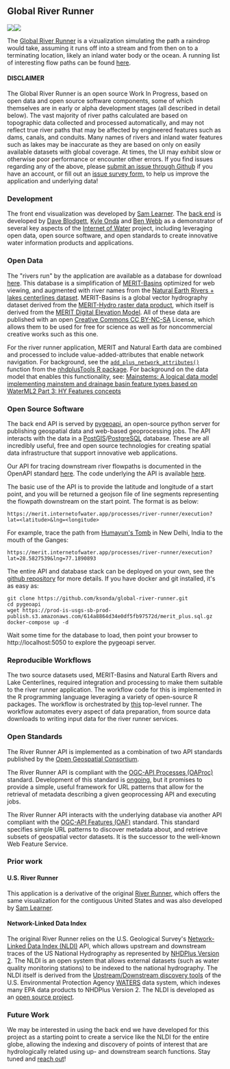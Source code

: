 ## Global River Runner


[![](https://internetofwater.org/wp-content/uploads/2019/12/iow_logo_horizontal_rgb_TM_header.png)](https://internetofwater.org/)[![](https://upload.wikimedia.org/wikipedia/commons/thumb/1/1c/USGS_logo_green.svg/320px-USGS_logo_green.svg.png)](https://www.usgs.gov/mission-areas/water-resources)


The [Global River Runner](https://river-runner-global.vercel.app/) is a vizualization simulating the path a raindrop would take, assuming it runs off into a stream and from then on to a terminating location, likely an inland water body or the ocean. A running list of interesting flow paths can be found [here](https://docs.google.com/document/d/e/2PACX-1vStOmDkwxkUdHVOWfJlWXKilzGfiaoRFBXIOYixTpsfXxE9p5zuvoTXNxxOSNuv2nsHQallGvRwVhTU/pub). 

#### DISCLAIMER

The Global River Runner is an open source Work In Progress, based on open data and open source software components, some of which themselves are in early or alpha development stages (all described in detail below). The vast majority of river paths calculated are based on topographic data collected and processed automatically, and may not reflect true river paths that may be affected by engineered features such as dams, canals, and conduits. Many names of rivers and inland water features such as lakes may be inaccurate as they are based on only on easily available datasets with global coverage.  At times, the UI may exhibit slow or otherwise poor performance or encounter other errors. If you find issues regarding any of the above, please [submit an issue through Github](https://github.com/ksonda/global-river-runner/issues/new/choose) if you have an account, or fill out an [issue survey form](https://docs.google.com/forms/d/e/1FAIpQLSeZjDXfMPAn7tt-jFzVkfaR8qgCQM9Oio42ebmYtpejhtLKEQ/viewform), to help us improve the application and underlying data!

### Development

The front end visualization was developed by [Sam Learner](https://samlearner.com). The [back end](https://merit.internetofwater.app) is developed by [Dave Blodgett](https://www.usgs.gov/staff-profiles/david-l-blodgett?qt-staff_profile_science_products=3#qt-staff_profile_science_products), [Kyle Onda](https://internetofwater.org/about/people/kyle-onda/) and [Ben Webb](https://github.com/webb-ben) as a demonstrator of several key aspects of the [Internet of Water](https://internetofwater.org) project, including leveraging open data, open source software, and open standards to create innovative water information products and applications.



### Open Data

The "rivers run" by the application are available as a database for download [here](https://www.sciencebase.gov/catalog/item/614a8864d34e0df5fb97572d). This database is a simplification of [MERIT-Basins](https://www.reachhydro.org/home/params/merit-basins) optimized for web viewing, and augmented with river names from the [Natural Earth Rivers + lakes centerlines dataset](https://www.naturalearthdata.com/downloads/10m-physical-vectors/10m-rivers-lake-centerlines/). MERIT-Basins is a global vector hydrography dataset derived from the [MERIT-Hydro raster data product](http://hydro.iis.u-tokyo.ac.jp/~yamadai/MERIT_Hydro/), which itself is derived from the [MERIT Digital Elevation Model](http://hydro.iis.u-tokyo.ac.jp/~yamadai/MERIT_DEM/index.html). All of these data are published with an open [Creative Commons CC BY-NC-SA](https://creativecommons.org/licenses/by-nc-sa/4.0/) License, which allows them to be used for free for science as well as for noncommercial creative works such as this one. 

For the river runner application, MERIT and Natural Earth data are combined and processed to include value-added-attributes that enable network navigation. For background, see the [`add_plus_network_attributes()`](https://cran.r-project.org/web/packages/nhdplusTools/nhdplusTools.pdf) function from the [nhdplusTools R package](https://cran.r-project.org/package=nhdplusTools). For background on the data model that enables this functionality, see: [Mainstems: A logical data model implementing mainstem and drainage basin feature types based on WaterML2 Part 3: HY Features concepts](https://doi.org/10.1016/j.envsoft.2020.104927)

### Open Source Software

The back end API is served by [pygeoapi](https://pygeoapi.io), an open-source python server for publishing geospatial data and web-based geoprocessing jobs. The API interacts with the data in a [PostGIS](https://postgis.net)/[PostgreSQL](https://www.postgresql.org) database. These are all incredibly useful, free and open source technologies for creating spatial data infrastructure that support innovative web applications. 

Our API for tracing downstream river flowpaths is documented in the OpenAPI standard [here](https://merit.internetofwater.app/openapi?f=html#/river-runner/executeRiver-runnerJob). The code underlying the API is available [here](https://github.com/webb-ben/pygeoapi/blob/river-runner/pygeoapi/process/river_runner.py).

The basic use of the API is to provide the latitude and longitude of a start point, and you will be returned a geojson file of line segments representing the flowpath downstream on the start point. The format is as below:

```
https://merit.internetofwater.app/processes/river-runner/execution?lat=<latitude>&lng=<longitude>
```

For example, trace the path from [Humayun's Tomb](https://www.google.com/maps/place/Humayun’s+Tomb/@28.5827539,77.1890893,12.24z/data=!4m13!1m7!3m6!1s0x390cfd5b347eb62d:0x52c2b7494e204dce!2sNew+Delhi,+Delhi,+India!3b1!8m2!3d28.6139391!4d77.2090212!3m4!1s0x390ce31ce8460ba7:0xb9f1ba2d3bdfa80d!8m2!3d28.5932848!4d77.2507492) in New Delhi, India to the mouth of the Ganges:

```
https://merit.internetofwater.app/processes/river-runner/execution?lat=28.5827539&lng=77.1890893
```


The entire API and database stack can be deployed on your own, see the [github repository](https://github.com/ksonda/global-river-runner) for more details. If you have docker and git installed, it's as easy as:

```
git clone https://github.com/ksonda/global-river-runner.git
cd pygeoapi
wget https://prod-is-usgs-sb-prod-publish.s3.amazonaws.com/614a8864d34e0df5fb97572d/merit_plus.sql.gz
docker-compose up -d
```

Wait some time for the database to load, then point your browser to http://localhost:5050 to explore the pygeoapi server.

### Reproducible Workflows

The two source datasets used, MERIT-Basins and Natural Earth Rivers and Lake Centerlines, required integration and processing to make them suitable to the river runner application. The workflow code for this is implemented in the R programming language leveraging a variety of open-source R packages. The workflow is orchestrated by [this](https://code.usgs.gov/wma/nhgf/mainstems/-/blob/master/merit_runner.R) top-level runner. The workflow automates every aspect of data preparation, from source data downloads to writing input data for the river runner services. 

### Open Standards

The River Runner API is implemented as a combination of two API standards published by the [Open Geospatial Consortium](https://www.ogc.org). 

The River Runner API is compliant with the [OGC-API Processes (OAProc)](https://ogcapi.ogc.org/processes/) standard. Development of this standard is [ongoing](https://github.com/opengeospatial/ogcapi-processes), but it promises to provide a simple, useful framework for URL patterns that allow for the retrieval of metadata describing a given geoprocessing API and executing jobs.

The River Runner API interacts with the underlying database via another API compliant with the [OGC-API Features (OAF)](https://ogcapi.ogc.org/features/) standard. This standard specifies simple URL patterns to discover metadata about, and retrieve subsets of geospatial vector datasets. It is the successor to the well-known Web Feature Service.



### Prior work

#### U.S. River Runner
This application is a derivative of the original [River Runner](https://river-runner.samlearner.com), which offers the same visualization for the contiguous United States and was also developed by [Sam Learner](https://samlearner.com).

#### Network-Linked Data Index
The original River Runner relies on the U.S. Geological Survey's [Network-Linked Data Index (NLDI)](https://waterdata.usgs.gov/blog/nldi-intro/) API, which allows upstream and downstream traces of the US National Hydrography as represented by [NHDPlus Version 2](https://www.epa.gov/waterdata/nhdplus-national-hydrography-dataset-plus). The NLDI is an open system that allows external datasets (such as water quality monitoring stations) to be indexed to the national hydrography. The NLDI itself is derived from the [Upstream/Downstream discovery tools](https://watersgeo.epa.gov/openapi/waters/#/Discovery) of the U.S. Environmental Protection Agency [WATERS](https://www.epa.gov/waterdata/waters-watershed-assessment-tracking-environmental-results-system) data system, which indexes many EPA data products to NHDPlus Version 2. The NLDI is developed as an [open source project](https://github.com/ACWI-SSWD).

### Future Work

We may be interested in using the back end we have developed for this project as a starting point to create a service like the NLDI for the entire globe, allowing the indexing and discovery of points of interest that are hydrologically related using up- and downstream search functions. Stay tuned and [reach out](https://github.com/ksonda/global-river-runner/issues)!
